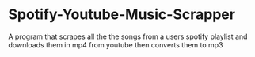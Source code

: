 # Spotify-Youtube-Music-Scrapper
A program that scrapes all the the songs from a users spotify playlist and downloads them in mp4 from youtube then converts them to mp3
